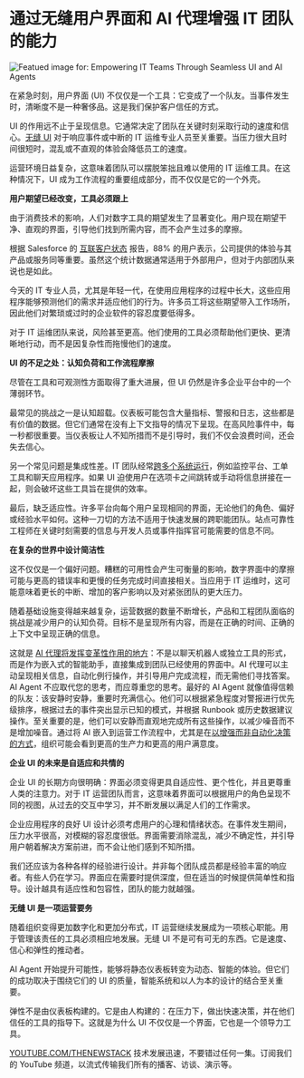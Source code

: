 # 通过无缝用户界面和 AI 代理增强 IT 团队的能力

![Featued image for: Empowering IT Teams Through Seamless UI and AI Agents](https://cdn.thenewstack.io/media/2025/05/3d0a2d67-ui-1024x579.png)

在紧急时刻，用户界面 (UI) 不仅仅是一个工具：它变成了一个队友。当事件发生时，清晰度不是一种奢侈品。这是我们保护客户信任的方式。

UI 的作用远不止于呈现信息。它通常决定了团队在关键时刻采取行动的速度和信心。[无缝 UI](https://thenewstack.io/bad-by-design-the-world-of-intentionally-awful-user-interfaces/) 对于响应事件或中断的 IT 运维专业人员至关重要。当压力很大且时间很短时，混乱或不直观的体验会降低员工的速度。

运营环境日益复杂，这意味着团队可以摆脱笨拙且难以使用的 IT 运维工具。在这种情况下，UI 成为工作流程的重要组成部分，而不仅仅是它的一个外壳。

**用户期望已经改变，工具必须跟上**

由于消费技术的影响，人们对数字工具的期望发生了显著变化。用户现在期望干净、直观的界面，引导他们找到所需内容，而不会产生过多的摩擦。

根据 Salesforce 的 [互联客户状态](https://www.salesforce.com/uk/form/pdf/state-of-the-connected-customer-fifth-edition/) 报告，88% 的用户表示，公司提供的体验与其产品或服务同等重要。虽然这个统计数据通常适用于外部用户，但对于内部团队来说也是如此。

今天的 IT 专业人员，尤其是年轻一代，在使用应用程序的过程中长大，这些应用程序能够预测他们的需求并适应他们的行为。许多员工将这些期望带入工作场所，因此他们对繁琐或过时的企业软件的容忍度要低得多。

对于 IT 运维团队来说，风险甚至更高。他们使用的工具必须帮助他们更快、更清晰地行动，而不是因复杂性而拖慢他们的速度。

**UI 的不足之处：认知负荷和工作流程摩擦**

尽管在工具和可观测性方面取得了重大进展，但 UI 仍然是许多企业平台中的一个薄弱环节。

最常见的挑战之一是认知超载。仪表板可能包含大量指标、警报和日志，这些都是有价值的数据。但它们通常在没有上下文指导的情况下呈现。在高风险事件中，每一秒都很重要。当仪表板让人不知所措而不是引导时，我们不仅会浪费时间，还会失去信心。

另一个常见问题是集成性差。IT 团队经常[跨多个系统运行](https://thenewstack.io/three-stages-of-building-self-healing-it-systems-with-multiagent-ai/)，例如监控平台、工单工具和聊天应用程序。如果 UI 迫使用户在选项卡之间跳转或手动将信息拼接在一起，则会破坏这些工具旨在提供的效率。

最后，缺乏适应性。许多平台向每个用户呈现相同的界面，无论他们的角色、偏好或经验水平如何。这种一刀切的方法不适用于快速发展的跨职能团队。站点可靠性工程师在关键时刻需要的信息与开发人员或事件指挥官可能需要的信息不同。

**在复杂的世界中设计简洁性**

这不仅仅是一个偏好问题。糟糕的可用性会产生可衡量的影响，数字界面中的摩擦可能与更高的错误率和更慢的任务完成时间直接相关。当应用于 IT 运维时，这可能意味着更长的中断、增加的客户影响以及对紧张团队的更大压力。

随着基础设施变得越来越复杂，运营数据的数量不断增长，产品和工程团队面临的挑战是减少用户的认知负荷。目标不是呈现所有内容，而是在正确的时间、正确的上下文中呈现正确的信息。

这就是 [AI 代理将发挥变革性作用的地方](https://thenewstack.io/how-ai-agents-will-transform-devops-workflows-for-engineers/)：不是以聊天机器人或独立工具的形式，而是作为嵌入式的智能助手，直接集成到团队已经使用的界面中。AI 代理可以主动呈现相关信息，自动化例行操作，并引导用户完成流程，而无需他们寻找答案。
AI Agent 不应取代您的思考，而应尊重您的思考。最好的 AI Agent 就像值得信赖的队友：该安静时安静，重要时充满信心。他们可以根据紧急程度对警报进行优先级排序，根据过去的事件突出显示已知的模式，并根据 Runbook 或历史数据建议操作。至关重要的是，他们可以安静而直观地完成所有这些操作，以减少噪音而不是增加噪音。通过将 AI 嵌入到运营工作流程中，尤其是在[以增强而非自动化决策的方式](https://thenewstack.io/three-ways-automation-can-improve-workplace-culture/)，组织可能会看到更高的生产力和更高的用户满意度。

**企业 UI 的未来是自适应和共情的**

企业 UI 的长期方向很明确：界面必须变得更具自适应性、更个性化，并且更尊重人类的注意力。对于 IT 运营团队而言，这意味着界面可以根据用户的角色呈现不同的视图，从过去的交互中学习，并不断发展以满足人们的工作需求。

企业应用程序的良好 UI 设计必须考虑用户的心理和情绪状态。在事件发生期间，压力水平很高，对模糊的容忍度很低。界面需要消除混乱，减少不确定性，并引导用户朝着解决方案前进，而不会让他们感到不知所措。

我们还应该为各种各样的经验进行设计。并非每个团队成员都是经验丰富的响应者。有些人仍在学习。界面应在需要时提供深度，但在适当的时候提供简单性和指导。设计越具有适应性和包容性，团队的能力就越强。

**无缝 UI 是一项运营要务**

随着组织变得更加数字化和更加分布式，IT 运营继续发展成为一项核心职能。用于管理该责任的工具必须相应地发展。无缝 UI 不是可有可无的东西。它是速度、信心和弹性的推动者。

AI Agent 开始提升可能性，能够将静态仪表板转变为动态、智能的体验。但它们的成功取决于围绕它们的 UI 的质量，智能系统和以人为本的设计的结合至关重要。

弹性不是由仪表板构建的。它是由人构建的：在压力下，做出快速决策，并在他们信任的工具的指导下。这就是为什么 UI 不仅仅是一个界面，它也是一个领导力工具。

[YOUTUBE.COM/THENEWSTACK](https://youtube.com/thenewstack?sub_confirmation=1)
技术发展迅速，不要错过任何一集。订阅我们的 YouTube 频道，以流式传输我们所有的播客、访谈、演示等。